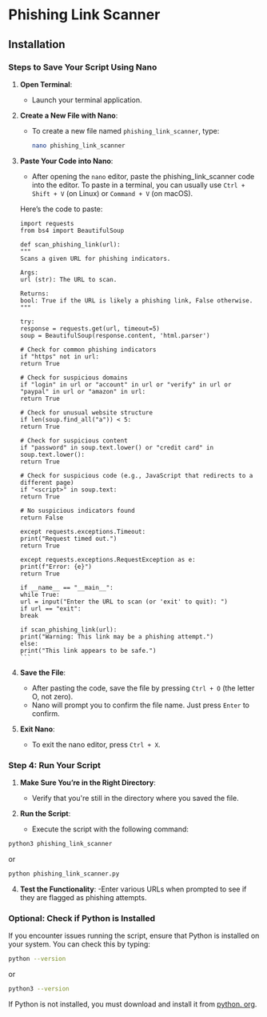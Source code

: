# Phishing Link Scanner

## Installation 

### Steps to Save Your Script Using Nano

1. **Open Terminal**:
   - Launch your terminal application.

2. **Create a New File with Nano**:
   - To create a new file named `phishing_link_scanner`, type:
     ```bash
     nano phishing_link_scanner
     ```

3. **Paste Your Code into Nano**:
   - After opening the `nano` editor, paste the phishing_link_scanner code into the editor. To paste in a terminal, you can usually use `Ctrl + Shift + V` (on Linux) or `Command + V` (on macOS).

   Here’s the code to paste:

       import requests
       from bs4 import BeautifulSoup

       def scan_phishing_link(url):
       """
       Scans a given URL for phishing indicators.

       Args:
       url (str): The URL to scan.

       Returns:
       bool: True if the URL is likely a phishing link, False otherwise.
       """

       try:
       response = requests.get(url, timeout=5)
       soup = BeautifulSoup(response.content, 'html.parser')

       # Check for common phishing indicators
       if "https" not in url:
       return True

       # Check for suspicious domains
       if "login" in url or "account" in url or "verify" in url or "paypal" in url or "amazon" in url:
       return True

       # Check for unusual website structure
       if len(soup.find_all("a")) < 5:
       return True

       # Check for suspicious content
       if "password" in soup.text.lower() or "credit card" in soup.text.lower():
       return True

       # Check for suspicious code (e.g., JavaScript that redirects to a different page)
       if "<script>" in soup.text:
       return True

       # No suspicious indicators found
       return False

       except requests.exceptions.Timeout:
       print("Request timed out.")
       return True

       except requests.exceptions.RequestException as e:
       print(f"Error: {e}")
       return True

       if __name__ == "__main__":
       while True:
       url = input("Enter the URL to scan (or 'exit' to quit): ")
       if url == "exit":
       break

       if scan_phishing_link(url):
       print("Warning: This link may be a phishing attempt.")
       else:
       print("This link appears to be safe.")
       ```

4. **Save the File**:
   - After pasting the code, save the file by pressing `Ctrl + O` (the letter O, not zero).
   - Nano will prompt you to confirm the file name. Just press `Enter` to confirm.

5. **Exit Nano**:
   - To exit the nano editor, press `Ctrl + X`.

### Step 4: Run Your Script

1. **Make Sure You’re in the Right Directory**:
   - Verify that you're still in the directory where you saved the file.

2. **Run the Script**:
   - Execute the script with the following command:
```bash
python3 phishing_link_scanner
```
or
```bash
python phishing_link_scanner.py
```


4. **Test the Functionality**:
   -Enter various URLs when prompted to see if they are flagged as phishing attempts.


### Optional: Check if Python is Installed

If you encounter issues running the script, ensure that Python is installed on your system. You can check this by typing:

```bash
python --version
```
or
```bash
python3 --version
```

If Python is not installed, you must download and install it from [python. org](https://www.python.org/downloads/).


